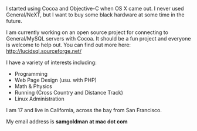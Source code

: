 

I started using Cocoa and Objective-C when OS X came out. I never used General/NeXT, but I want to buy some black hardware at some time in the future.

I am currently working on an open source project for connecting to General/MySQL servers with Cocoa. It should be a fun project and everyone is welcome to help out. You can find out more here:
http://lucidsql.sourceforge.net/

I have a variety of interests including:

* Programming
* Web Page Design (usu. with PHP)
* Math & Physics
* Running (Cross Country and Distance Track)
* Linux Administration


I am 17 and live in California, across the bay from San Francisco.

My email address is **samgoldman at mac dot com**